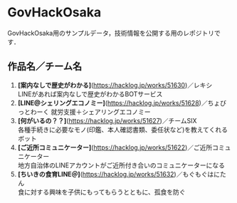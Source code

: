 # GovHackOsaka
GovHackOsaka用のサンプルデータ，技術情報を公開する用のレポジトリです．

## 作品名／チーム名
1. **[案内なしで歴史がわかる]**(https://hacklog.jp/works/51630)／レキシ  
LINEがあれば案内なしで歴史がわかるBOTサービス
1. **[LINE@シェリングエコノミー]**(https://hacklog.jp/works/51628)／ちょびっとわーく 
就労支援＋シェアリングエコノミー
1. **[何がいるの？？]**(https://hacklog.jp/works/51627)／チームSIX  
各種手続きに必要なモノ(印鑑、本人確認書類、委任状など)を教えてくれるボット
1. **[ご近所コミュニケーター]**(https://hacklog.jp/works/51622)／ご近所コミュニケーター  
地方自治体のLINEアカウントがご近所付き合いのコミュニケーターになる
1. **[ちいきの食育LINE＠]**(https://hacklog.jp/works/51632)／もぐもぐはにたん  
食に対する興味を子供にもってもらうとともに、孤食を防ぐ




